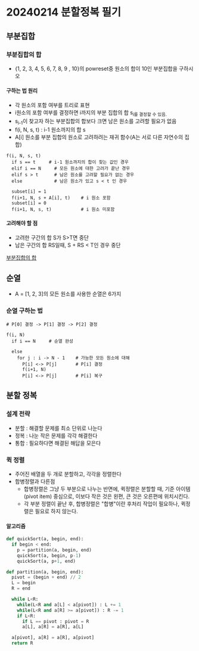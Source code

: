 # 20240214 분할정복 필기

## 부분집합

### 부분집합의 합
- {1, 2, 3, 4, 5, 6, 7, 8, 9 , 10}의 powreset중 원소의 합이 10인 부분집합을 구하시오

#### 구하는 법 원리
- 각 원소의 포함 여부를 트리로 표현
- i원소의 포함 여부를 결정하면 i까지의 부분 집합의 합 s<sub>i를 결정할 수 있음.
- s<sub>i-1</sub>이 찾고자 하는 부분집합의 합보다 크면 남은 원소를 고려할 필요가 없음
- f(i, N, s, t) : i-1 원소까지의 합 s
- A[i] 원소를 부분 집합의 원소로 고려하려는 재귀 함수(A는 서로 다른 자연수의 집합)
```
f(i, N, s, t)
  if s == t     # i-1 원소까지의 합이 찾는 값인 경우
  elif i == N     # 모든 원소에 대한 고려가 끝난 경우
  elif s > t      # 남은 원소를 고려할 필요가 없는 경우
  else            # 남은 원소가 있고 s < t 인 경우

  subset[i] = 1
  f(i+1, N, s + A[i], t)    # i 원소 포함
  subset[i] = 0
  f(i+1, N, s, t)           # i 원소 미포함
```
#### 고려해야 할 점
- 고려한 구간의 합 S가 S>T면 중단
- 남은 구간의 합 RS일때, S + RS < T인 경우 중단

[부분집합의 합](./code/powerset.py)

## 순열
- A = [1, 2, 3]의 모든 원소를 사용한 순열은 6가지

### 순열 구하는 법
```
# P[0] 결정 -> P[1] 결정 -> P[2] 결정

f(i, N)
  if i == N     # 순열 완성

  else
    for j : i -> N - 1    # 가능한 모든 원소에 대해
      P[i] <-> P[j]       # P[i] 결정
      f(i+1, N)
      P[i] <-> P[j]       # P[i] 복구
```

## 분할 정복

### 설계 전략
- 분할 : 해결할 문제를 최소 단위로 나눈다
- 정복 : 나눈 작은 문제를 각각 해결한다
- 통합 : 필요하다면 해결된 해답을 모은다

### 퀵 정렬
- 주어진 배열을 두 개로 분할하고, 각각을 정렬한다
- 합병정렬과 다른점
  - 합병정렬은 그냥 두 부분으로 나누는 반면에, 퀵정렬은 분할할 때, 기준 아이템(pivot item) 중심으로, 이보다 작은 것은 왼편, 큰 것은 오른편에 위치시킨다.
  - 각 부분 정렬이 끝난 후, 합병정렬은 "합병"이란 후처리 작업이 필요하나, 퀵정렬은 필요로 하지 않는다.

#### 알고리즘
```python
def quickSort(a, begin, end):
  if begin < end:
    p = partition(a, begin, end)
    quickSort(a, begin, p-1)
    quickSort(a, p+1, end)

def partition(a, begin, end):
  pivot = (begin + end) // 2
  L = begin
  R = end

  while L<R:
    while(L<R and a[L] < a[pivot]) : L += 1
    while(L<R and a[R] >= a[pivot]) : R -= 1
    if L<R:
      if L == pivot : pivot = R
      a[L], a[R] = a[R], a[L]

  a[pivot], a[R] = a[R], a[pivot]
  return R

```